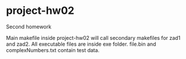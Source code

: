 # project-hw02
Second homework

Main makefile inside project-hw02 will call secondary makefiles for zad1 and zad2. All executable files are inside exe folder. 
file.bin and complexNumbers.txt contain test data.